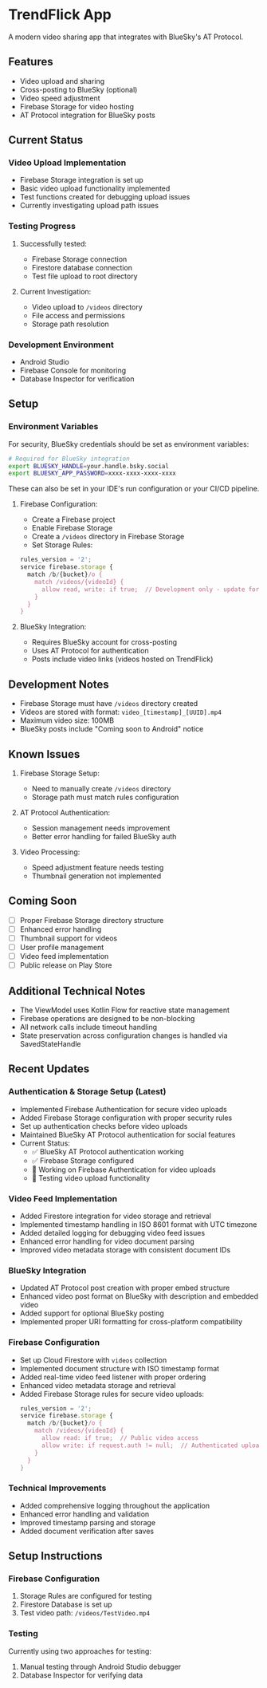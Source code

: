 # TrendFlick App

A modern video sharing app that integrates with BlueSky's AT Protocol.

## Features

- Video upload and sharing
- Cross-posting to BlueSky (optional)
- Video speed adjustment
- Firebase Storage for video hosting
- AT Protocol integration for BlueSky posts

## Current Status

### Video Upload Implementation
- Firebase Storage integration is set up
- Basic video upload functionality implemented
- Test functions created for debugging upload issues
- Currently investigating upload path issues

### Testing Progress
1. Successfully tested:
   - Firebase Storage connection
   - Firestore database connection
   - Test file upload to root directory

2. Current Investigation:
   - Video upload to `/videos` directory
   - File access and permissions
   - Storage path resolution

### Development Environment
- Android Studio
- Firebase Console for monitoring
- Database Inspector for verification

## Setup

### Environment Variables
For security, BlueSky credentials should be set as environment variables:
```bash
# Required for BlueSky integration
export BLUESKY_HANDLE=your.handle.bsky.social
export BLUESKY_APP_PASSWORD=xxxx-xxxx-xxxx-xxxx
```

These can also be set in your IDE's run configuration or your CI/CD pipeline.

1. Firebase Configuration:
   - Create a Firebase project
   - Enable Firebase Storage
   - Create a `/videos` directory in Firebase Storage
   - Set Storage Rules:
   ```javascript
   rules_version = '2';
   service firebase.storage {
     match /b/{bucket}/o {
       match /videos/{videoId} {
         allow read, write: if true;  // Development only - update for production
       }
     }
   }
   ```

2. BlueSky Integration:
   - Requires BlueSky account for cross-posting
   - Uses AT Protocol for authentication
   - Posts include video links (videos hosted on TrendFlick)

## Development Notes

- Firebase Storage must have `/videos` directory created
- Videos are stored with format: `video_[timestamp]_[UUID].mp4`
- Maximum video size: 100MB
- BlueSky posts include "Coming soon to Android" notice

## Known Issues

1. Firebase Storage Setup:
   - Need to manually create `/videos` directory
   - Storage path must match rules configuration

2. AT Protocol Authentication:
   - Session management needs improvement
   - Better error handling for failed BlueSky auth

3. Video Processing:
   - Speed adjustment feature needs testing
   - Thumbnail generation not implemented

## Coming Soon

- [ ] Proper Firebase Storage directory structure
- [ ] Enhanced error handling
- [ ] Thumbnail support for videos
- [ ] User profile management
- [ ] Video feed implementation
- [ ] Public release on Play Store

## Additional Technical Notes
- The ViewModel uses Kotlin Flow for reactive state management
- Firebase operations are designed to be non-blocking
- All network calls include timeout handling
- State preservation across configuration changes is handled via SavedStateHandle 

## Recent Updates

### Authentication & Storage Setup (Latest)
- Implemented Firebase Authentication for secure video uploads
- Added Firebase Storage configuration with proper security rules
- Set up authentication checks before video uploads
- Maintained BlueSky AT Protocol authentication for social features
- Current Status:
  - ✅ BlueSky AT Protocol authentication working
  - ✅ Firebase Storage configured
  - 🔄 Working on Firebase Authentication for video uploads
  - 🔄 Testing video upload functionality

### Video Feed Implementation
- Added Firestore integration for video storage and retrieval
- Implemented timestamp handling in ISO 8601 format with UTC timezone
- Added detailed logging for debugging video feed issues
- Enhanced error handling for video document parsing
- Improved video metadata storage with consistent document IDs

### BlueSky Integration
- Updated AT Protocol post creation with proper embed structure
- Enhanced video post format on BlueSky with description and embedded video
- Added support for optional BlueSky posting
- Implemented proper URI formatting for cross-platform compatibility

### Firebase Configuration
- Set up Cloud Firestore with `videos` collection
- Implemented document structure with ISO timestamp format
- Added real-time video feed listener with proper ordering
- Enhanced video metadata storage and retrieval
- Added Firebase Storage rules for secure video uploads:
  ```javascript
  rules_version = '2';
  service firebase.storage {
    match /b/{bucket}/o {
      match /videos/{videoId} {
        allow read: if true;  // Public video access
        allow write: if request.auth != null;  // Authenticated uploads only
      }
    }
  }
  ```

### Technical Improvements
- Added comprehensive logging throughout the application
- Enhanced error handling and validation
- Improved timestamp parsing and storage
- Added document verification after saves 

## Setup Instructions

### Firebase Configuration
1. Storage Rules are configured for testing
2. Firestore Database is set up
3. Test video path: `/videos/TestVideo.mp4`

### Testing
Currently using two approaches for testing:
1. Manual testing through Android Studio debugger
2. Database Inspector for verifying data 